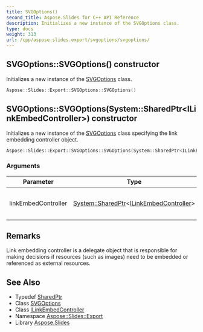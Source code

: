 ```yaml
---
title: SVGOptions()
second_title: Aspose.Slides for C++ API Reference
description: Initializes a new instance of the SVGOptions class.
type: docs
weight: 313
url: /cpp/aspose.slides.export/svgoptions/svgoptions/
---
```

## SVGOptions::SVGOptions() constructor


Initializes a new instance of the [SVGOptions](../) class.

```cpp
Aspose::Slides::Export::SVGOptions::SVGOptions()
```

## SVGOptions::SVGOptions(System::SharedPtr\<ILinkEmbedController\>) constructor


Initializes a new instance of the [SVGOptions](../) class specifying the link embedding controller object.

```cpp
Aspose::Slides::Export::SVGOptions::SVGOptions(System::SharedPtr<ILinkEmbedController> linkEmbedController)
```


### Arguments

| Parameter | Type | Description |
| --- | --- | --- |
| linkEmbedController | [System::SharedPtr](../../../system/sharedptr/)\<[ILinkEmbedController](../../ilinkembedcontroller/)\> | The link embedding controller reference. |
## Remarks



Link embedding controller is a delegate object that is responsible for making decisions if resources (such as images) need to be embedded or referenced as external resources.

## See Also

* Typedef [SharedPtr](../../system/sharedptr/)
* Class [SVGOptions](./)
* Class [ILinkEmbedController](../ilinkembedcontroller/)
* Namespace [Aspose::Slides::Export](../)
* Library [Aspose.Slides](../../)